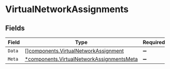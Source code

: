 # VirtualNetworkAssignments


## Fields

| Field                                                                                                 | Type                                                                                                  | Required                                                                                              | Description                                                                                           |
| ----------------------------------------------------------------------------------------------------- | ----------------------------------------------------------------------------------------------------- | ----------------------------------------------------------------------------------------------------- | ----------------------------------------------------------------------------------------------------- |
| `Data`                                                                                                | [][components.VirtualNetworkAssignment](../../models/components/virtualnetworkassignment.md)          | :heavy_minus_sign:                                                                                    | N/A                                                                                                   |
| `Meta`                                                                                                | [*components.VirtualNetworkAssignmentsMeta](../../models/components/virtualnetworkassignmentsmeta.md) | :heavy_minus_sign:                                                                                    | N/A                                                                                                   |